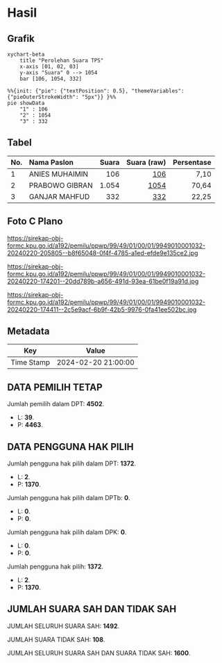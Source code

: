 # Hasil

## Grafik

```mermaid
xychart-beta
    title "Perolehan Suara TPS"
    x-axis [01, 02, 03]
    y-axis "Suara" 0 --> 1054
    bar [106, 1054, 332]
```

```mermaid
%%{init: {"pie": {"textPosition": 0.5}, "themeVariables": {"pieOuterStrokeWidth": "5px"}} }%%
pie showData
    "1" : 106
    "2" : 1054
    "3" : 332
```

## Tabel

| No. | Nama Paslon    | Suara | Suara (raw) | Persentase |
|:--- |:-------------- | -----:| -----------:| ----------:|
| 1   | ANIES MUHAIMIN | 106   | [106][p-1]  | 7,10       |
| 2   | PRABOWO GIBRAN | 1.054 | [1054][p-2] | 70,64      |
| 3   | GANJAR MAHFUD  | 332   | [332][p-3]  | 22,25      |


[p-1]: https://github.com/gigit-pemilu/pemilu-2024-99-luar-negeri/blob/main/pilpres/hitung-suara/sub/99-luar-negeri/sub/49-hong-kong-republik-rakyat-tiongkok/sub/01-hong-kong-republik-rakyat-tiongkok/sub/0001-hong-kong-republik-rakyat-tiongkok/sub/032-pos-028/sub/paslon-1.txt
[p-2]: https://github.com/gigit-pemilu/pemilu-2024-99-luar-negeri/blob/main/pilpres/hitung-suara/sub/99-luar-negeri/sub/49-hong-kong-republik-rakyat-tiongkok/sub/01-hong-kong-republik-rakyat-tiongkok/sub/0001-hong-kong-republik-rakyat-tiongkok/sub/032-pos-028/sub/paslon-2.txt
[p-3]: https://github.com/gigit-pemilu/pemilu-2024-99-luar-negeri/blob/main/pilpres/hitung-suara/sub/99-luar-negeri/sub/49-hong-kong-republik-rakyat-tiongkok/sub/01-hong-kong-republik-rakyat-tiongkok/sub/0001-hong-kong-republik-rakyat-tiongkok/sub/032-pos-028/sub/paslon-3.txt

## Foto C Plano

https://sirekap-obj-formc.kpu.go.id/a192/pemilu/ppwp/99/49/01/00/01/9949010001032-20240220-205805--b8f65048-0f4f-4785-a1ed-efde9e135ce2.jpg

https://sirekap-obj-formc.kpu.go.id/a192/pemilu/ppwp/99/49/01/00/01/9949010001032-20240220-174201--20dd789b-a656-491d-93ea-61be0f19a91d.jpg

https://sirekap-obj-formc.kpu.go.id/a192/pemilu/ppwp/99/49/01/00/01/9949010001032-20240220-174411--2c5e9acf-6b9f-42b5-9976-0fa41ee502bc.jpg


## Metadata

| Key        | Value               |
| ---------- | ------------------- |
| Time Stamp | 2024-02-20 21:00:00 |


## DATA PEMILIH TETAP

Jumlah pemilih dalam DPT: **4502**.
 * L: **39**.
 * P: **4463**.

## DATA PENGGUNA HAK PILIH

Jumlah pengguna hak pilih dalam DPT: **1372**.
 * L: **2**.
 * P: **1370**.

Jumlah pengguna hak pilih dalam DPTb: **0**.
 * L: **0**.
 * P: **0**.

Jumlah pengguna hak pilih dalam DPK: **0**.
 * L: **0**.
 * P: **0**.

Jumlah pengguna hak pilih: **1372**.
 * L: **2**.
 * P: **1370**.

## JUMLAH SUARA SAH DAN TIDAK SAH

JUMLAH SELURUH SUARA SAH: **1492**.

JUMLAH SUARA TIDAK SAH: **108**.

JUMLAH SELURUH SUARA SAH DAN SUARA TIDAK SAH: **1600**.


